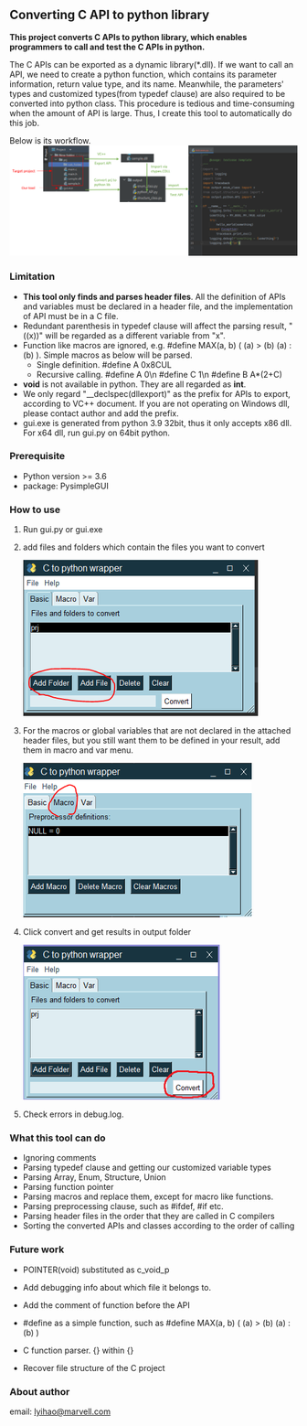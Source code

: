 ## Converting C API to python library
**This project converts C APIs to python library, which enables programmers to call and test the C APIs in python.**

The C APIs can be exported as a dynamic library(*.dll). If we want to call an API, we need to create 
a python function, which contains its parameter information, return value type, and its name. 
Meanwhile, the parameters' types and customized types(from typedef clause) are also required to be converted into python class.
This procedure is tedious and time-consuming when the amount of API is large. 
Thus, I create this tool to automatically do this job.

Below is its workflow.
![add_file](img/workflow.png)


### Limitation 
+ **This tool only finds and parses header files**. All the definition of APIs and variables must be declared in a header file,
and the implementation of API must be in a C file.
+ Redundant parenthesis in typedef clause will affect the parsing result, "((x))" will be regarded as a different variable from "x".
+ Function like macros are ignored, e.g. \#define MAX(a, b) ( (a) > (b) (a) : (b) ). Simple macros as below will be parsed.
  + Single definition. #define A 0x8CUL
  + Recursive calling. #define A 0\n #define C 1\n #define B  A*(2+C)
+ **void** is not available in python. They are all regarded as **int**.
+ We only regard "__declspec(dllexport)" as the prefix for APIs to export, according to VC++ document. 
If you are not operating on Windows dll, please contact author and add the prefix.
+ gui.exe is generated from python 3.9 32bit, thus it only accepts x86 dll. For x64 dll, run gui.py on 64bit python.


### Prerequisite 
+ Python version >= 3.6
+ package: PysimpleGUI

### How to use
1. Run gui.py or gui.exe
2. add files and folders which contain the files you want to convert

   ![add_file](img/add_file.png)
3. For the macros or global variables that are not declared in the attached header files,
but you still want them to be defined in your result, add them in macro and var menu.

   ![macro](img/macro.png)
4. Click convert and get results in output folder

   ![convert](img/convert.png)
5. Check errors in debug.log.

### What this tool can do
+ Ignoring comments
+ Parsing typedef clause and getting our customized variable types
+ Parsing Array, Enum, Structure, Union
+ Parsing function pointer
+ Parsing macros and replace them, except for macro like functions. 
+ Parsing preprocessing clause, such as #ifdef, #if etc.
+ Parsing header files in the order that they are called in C compilers 
+ Sorting the converted APIs and classes according to the order of calling


### Future work

+ POINTER(void) substituted as c_void_p

+ Add debugging info about which file it belongs to.

+ Add the comment of function before the API

+ \#define as a simple function, such as \#define MAX(a, b) ( (a) > (b) (a) : (b) )
   
+ C function parser. {} within {}

+ Recover file structure of the C project


### About author

email: lyihao@marvell.com
